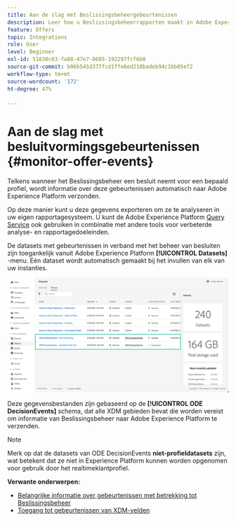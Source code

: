```yaml
---
title: Aan de slag met Beslissingsbeheergebeurtenissen
description: Leer hoe u Beslissingsbeheerrapporten maakt in Adobe Experience Platform.
feature: Offers
topic: Integrations
role: User
level: Beginner
exl-id: 51830c63-fa88-47e7-8605-192297fcf6b8
source-git-commit: b06b545d377fcd1ffe6ed218badeb94c1bb85ef2
workflow-type: tm+mt
source-wordcount: '172'
ht-degree: 47%

---
```


# Aan de slag met besluitvormingsgebeurtenissen {#monitor-offer-events}

Telkens wanneer het Beslissingsbeheer een besluit neemt voor een bepaald profiel, wordt informatie over deze gebeurtenissen automatisch naar Adobe Experience Platform verzonden.

Op deze manier kunt u deze gegevens exporteren om ze te analyseren in uw eigen rapportagesysteem. U kunt de Adobe Experience Platform [Query Service](https://experienceleague.adobe.com/docs/experience-platform/query/home.html?lang=nl) ook gebruiken in combinatie met andere tools voor verbeterde analyse- en rapportagedoeleinden.

De datasets met gebeurtenissen in verband met het beheer van besluiten zijn toegankelijk vanuit Adobe Experience Platform **[!UICONTROL Datasets]** -menu. Eén dataset wordt automatisch gemaakt bij het invullen van elk van uw instanties.

![](../assets/events-datasets-list.png)

Deze gegevensbestanden zijn gebaseerd op de **[!UICONTROL ODE DecisionEvents]** schema, dat alle XDM gebieden bevat die worden vereist om informatie van Beslissingsbeheer naar Adobe Experience Platform te verzenden.

>[!NOTE]
>
>Merk op dat de datasets van ODE DecisionEvents **niet-profieldatasets** zijn, wat betekent dat ze niet in Experience Platform kunnen worden opgenomen voor gebruik door het realtimeklantprofiel.

**Verwante onderwerpen:**

* [Belangrijke informatie over gebeurtenissen met betrekking tot Beslissingsbeheer](../reports/key-information.md)
* [Toegang tot gebeurtenissen van XDM-velden](../reports/xdm-fields.md)
